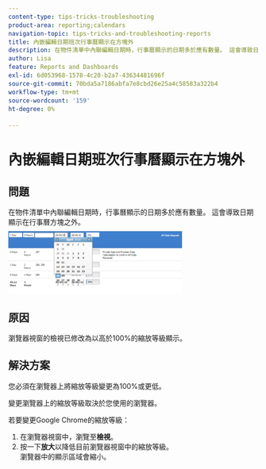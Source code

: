```yaml
---
content-type: tips-tricks-troubleshooting
product-area: reporting;calendars
navigation-topic: tips-tricks-and-troubleshooting-reports
title: 內嵌編輯日期班次行事曆顯示在方塊外
description: 在物件清單中內聯編輯日期時，行事曆顯示的日期多於應有數量。 這會導致日期顯示在行事曆方塊之外。
author: Lisa
feature: Reports and Dashboards
exl-id: 6d053968-1578-4c20-b2a7-43634481696f
source-git-commit: 70bda5a7186abfa7e8cbd26e25a4c58583a322b4
workflow-type: tm+mt
source-wordcount: '159'
ht-degree: 0%

---
```


# 內嵌編輯日期班次行事曆顯示在方塊外

## 問題

在物件清單中內聯編輯日期時，行事曆顯示的日期多於應有數量。 這會導致日期顯示在行事曆方塊之外。\
![行事曆檢視](assets/calendar-view-350x134.png)

## 原因

瀏覽器視窗的檢視已修改為以高於100%的縮放等級顯示。

## 解決方案

您必須在瀏覽器上將縮放等級變更為100%或更低。

變更瀏覽器上的縮放等級取決於您使用的瀏覽器。

若要變更Google Chrome的縮放等級：

1. 在瀏覽器視窗中，瀏覽至&#x200B;**檢視**。
1. 按一下&#x200B;**放大**&#x200B;以降低目前瀏覽器視窗中的縮放等級。\
   瀏覽器中的顯示區域會縮小。

